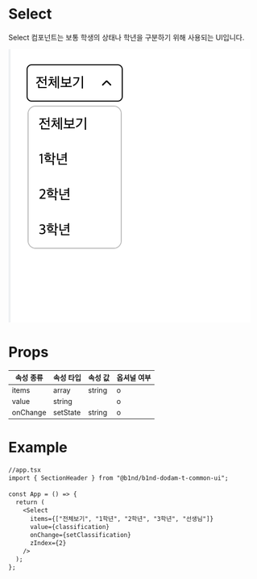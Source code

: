 # Select

Select 컴포넌트는 보통 학생의 상태나 학년을 구분하기 위해 사용되는 UI입니다.

![Select](../img/Select.png)

# Props

| 속성 종류 | 속성 타입 | 속성 값 | 옵셔널 여부 |
| --------- | --------- | ------- | ----------- |
| items     | array     | string  | o           |
| value     | string    |         | o           |
| onChange  | setState  | string  | o           |

# Example

```tsx
//app.tsx
import { SectionHeader } from "@b1nd/b1nd-dodam-t-common-ui";

const App = () => {
  return (
    <Select
      items={["전체보기", "1학년", "2학년", "3학년", "선생님"]}
      value={classification}
      onChange={setClassification}
      zIndex={2}
    />
  );
};
```

